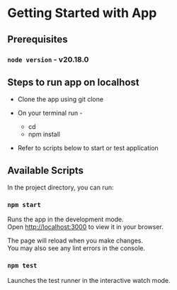 # Getting Started with App

## Prerequisites

### `node version` - v20.18.0

## Steps to run app on localhost

-   Clone the app using git clone <repo-url>
-   On your terminal run -

    -   cd <repo-name>
    -   npm install

-   Refer to scripts below to start or test application

## Available Scripts

In the project directory, you can run:

### `npm start`

Runs the app in the development mode.\
Open [http://localhost:3000](http://localhost:3000) to view it in your browser.

The page will reload when you make changes.\
You may also see any lint errors in the console.

### `npm test`

Launches the test runner in the interactive watch mode.
